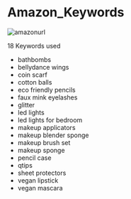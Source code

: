 # Amazon_Keywords

![amazonurl](https://media4.giphy.com/media/3o7btR4w5GK8CTpNOU/giphy.gif?cid=ecf05e47fy3qc93uwptvbwmpzsmj4zr5b806whero657qzf6&rid=giphy.gif&ct=g)

18 Keywords used 
* bathbombs 
* bellydance wings 
* coin scarf
* cotton balls 
* eco friendly pencils
* faux mink eyelashes
* glitter
* led lights
* led lights for bedroom
* makeup applicators 
* makeup blender sponge 
* makeup brush set 
* makeup sponge 
* pencil case 
* qtips 
* sheet protectors 
* vegan lipstick 
* vegan mascara


